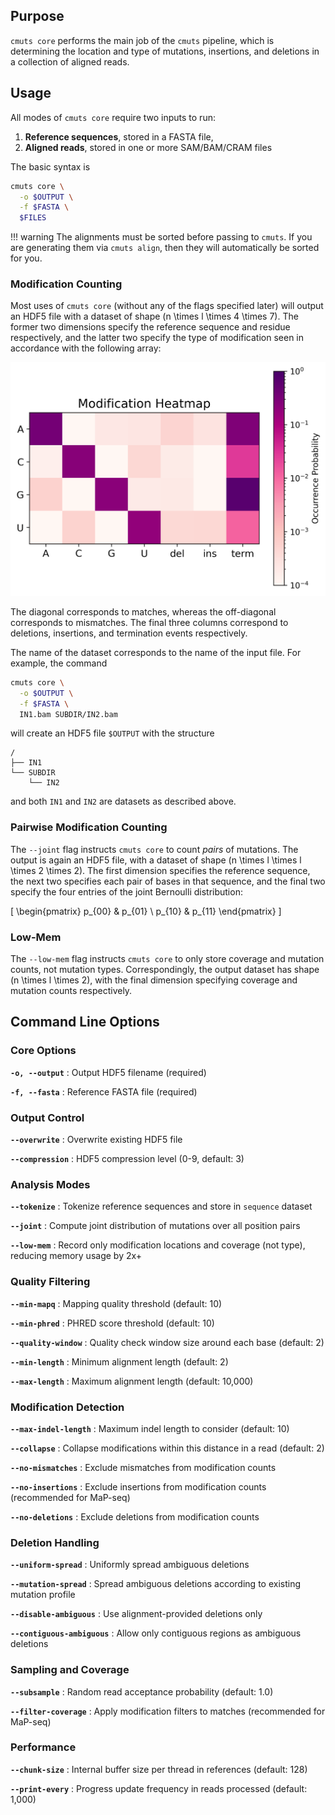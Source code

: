 ## Purpose

`cmuts core` performs the main job of the `cmuts` pipeline, which is determining the location and type of mutations, insertions, and deletions in a collection of aligned reads.

## Usage

All modes of `cmuts core` require two inputs to run:

1. **Reference sequences**, stored in a FASTA file,
2. **Aligned reads**, stored in one or more SAM/BAM/CRAM files

The basic syntax is
```bash
cmuts core \
  -o $OUTPUT \
  -f $FASTA \
  $FILES
```

!!! warning
    The alignments must be sorted before passing to `cmuts`. If you are generating them via `cmuts align`, then they will automatically be sorted for you.

### Modification Counting

Most uses of `cmuts core` (without any of the flags specified later) will output an HDF5 file with a dataset of shape \(n \times l \times 4 \times 7\). The former two dimensions specify the reference sequence and residue respectively, and the latter two specify the type of modification seen in accordance with the following array:

![cmuts core heatmap](../figures/heatmap.png)

The diagonal corresponds to matches, whereas the off-diagonal corresponds to mismatches. The final three columns correspond to deletions, insertions, and termination events respectively.

The name of the dataset corresponds to the name of the input file. For example, the command

```bash
cmuts core \
  -o $OUTPUT \
  -f $FASTA \
  IN1.bam SUBDIR/IN2.bam
```

will create an HDF5 file `$OUTPUT` with the structure

```
/
├── IN1
└── SUBDIR
    └── IN2
```

and both `IN1` and `IN2` are datasets as described above. 

### Pairwise Modification Counting

The `--joint` flag instructs `cmuts core` to count *pairs* of mutations. The output is again an HDF5 file, with a dataset of shape \(n \times l \times l \times 2 \times 2\). The first dimension specifies the reference sequence, the next two specifies each pair of bases in that sequence, and the final two specify the four entries of the joint Bernoulli distribution:

\[
\begin{pmatrix}
p_{00} & p_{01} \\ p_{10} & p_{11}
\end{pmatrix}
\]

### Low-Mem

The `--low-mem` flag instructs `cmuts core` to only store coverage and mutation counts, not mutation types. Correspondingly, the output dataset has shape \(n \times l \times 2\), with the final dimension specifying coverage and mutation counts respectively.

## Command Line Options

### Core Options

**`-o, --output`** : Output HDF5 filename (required)

**`-f, --fasta`** : Reference FASTA file (required)

### Output Control

**`--overwrite`** : Overwrite existing HDF5 file

**`--compression`** : HDF5 compression level (0-9, default: 3)

### Analysis Modes

**`--tokenize`** : Tokenize reference sequences and store in `sequence` dataset

**`--joint`** : Compute joint distribution of mutations over all position pairs

**`--low-mem`** : Record only modification locations and coverage (not type), reducing memory usage by 2x+

### Quality Filtering

**`--min-mapq`** : Mapping quality threshold (default: 10)

**`--min-phred`** : PHRED score threshold (default: 10)

**`--quality-window`** : Quality check window size around each base (default: 2)

**`--min-length`** : Minimum alignment length (default: 2)

**`--max-length`** : Maximum alignment length (default: 10,000)

### Modification Detection

**`--max-indel-length`** : Maximum indel length to consider (default: 10)

**`--collapse`** : Collapse modifications within this distance in a read (default: 2)

**`--no-mismatches`** : Exclude mismatches from modification counts

**`--no-insertions`** : Exclude insertions from modification counts (recommended for MaP-seq)

**`--no-deletions`** : Exclude deletions from modification counts

### Deletion Handling

**`--uniform-spread`** : Uniformly spread ambiguous deletions

**`--mutation-spread`** : Spread ambiguous deletions according to existing mutation profile

**`--disable-ambiguous`** : Use alignment-provided deletions only

**`--contiguous-ambiguous`** : Allow only contiguous regions as ambiguous deletions

### Sampling and Coverage

**`--subsample`** : Random read acceptance probability (default: 1.0)

**`--filter-coverage`** : Apply modification filters to matches (recommended for MaP-seq)

### Performance

**`--chunk-size`** : Internal buffer size per thread in references (default: 128)

**`--print-every`** : Progress update frequency in reads processed (default: 1,000)
